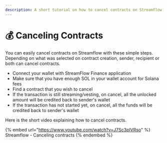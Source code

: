 ```yaml
---
description: A short tutorial on how to cancel contracts on Streamflow
---
```


# 💰 Canceling Contracts

You can easily cancel contracts on Streamflow with these simple steps. Depending on what was selected on contract creation, sender, recipient or both can cancel contracts.&#x20;

* Connect your wallet with StreamFlow Finance application
* Make sure that you have enough SOL in your wallet account for Solana fees
* Find a contract that you wish to cancel
* If the transaction is still streaming/vesting, on cancel, all the unlocked amount will be credited back to sender's wallet
* If the transaction has not started yet, on cancel, all the funds will be credited back to sender's wallet

Here is the short video explaining how to cancel contracts.

{% embed url="https://www.youtube.com/watch?v=J7Sc3plVRso" %}
Streamflow - Canceling contracts
{% endembed %}
